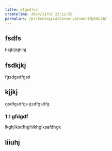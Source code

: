 ```yaml
---
title: dfgsdfsd
createTime: 2024/11/07 23:12:55
permalink: /pt/EcologicalConservation/ZOyh6LSB/
---
```


## fsdfs
hkjhljhjhlhj
## fsdkjkj

fgsdgsdfgsd

## kjjkj

gsdfgsdfgs
gsdfgsdfg

### 1.1 gfdgdf


lkghjlksdfhglhlkhglksafdhgk

## liiuhj

